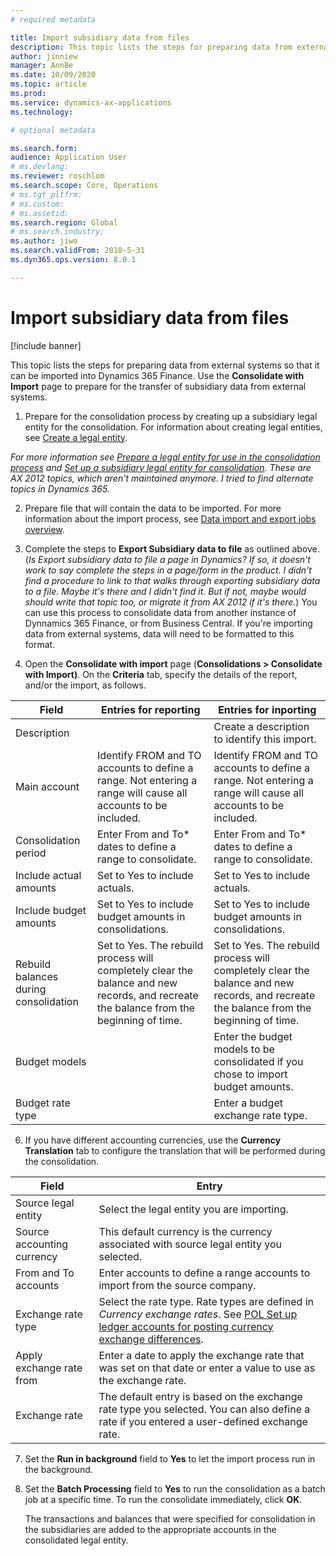 ```yaml
---
# required metadata

title: Import subsidiary data from files
description: This topic lists the steps for preparing data from external systems to be imported to Dynamics 365 Finance.
author: jinniew
manager: AnnBe
ms.date: 10/09/2020
ms.topic: article
ms.prod: 
ms.service: dynamics-ax-applications
ms.technology: 

# optional metadata

ms.search.form: 
audience: Application User
# ms.devlang: 
ms.reviewer: roschlom
ms.search.scope: Core, Operations
# ms.tgt_pltfrm: 
# ms.custom: 
# ms.assetid: 
ms.search.region: Global
# ms.search.industry: 
ms.author: jiwo
ms.search.validFrom: 2018-5-31
ms.dyn365.ops.version: 8.0.1

---
```


# Import subsidiary data from files

[!include banner] 

This topic lists the steps for preparing data from external systems so that it can be imported into Dynamics 365 Finance. Use the **Consolidate with Import** page to prepare for the transfer of subsidiary data from external systems.

1. Prepare for the consolidation process by creating up a subsidiary legal entity for the consolidation. For information about creating legal entities, see [Create a legal entity](../../fin-ops-core/fin-ops/organization-administration/tasks/create-legal-entity.md).

*For more information see [Prepare a legal entity for use in the consolidation process](https://docs.microsoft.com/en-us/dynamicsax-2012/appuser-itpro/prepare-a-legal-entity-for-use-in-the-consolidation-process) and [Set up a subsidiary legal entity for consolidation](https://docs.microsoft.com/en-us/dynamicsax-2012/appuser-itpro/set-up-a-subsidiary-legal-entity-for-consolidation). These are AX 2012 topics, which aren't maintained anymore. I tried to find alternate topics in Dynamics 365.* 

2. Prepare file that will contain the data to be imported. For more information about the import process, see [Data import and export jobs overview](../../fin-ops-core/dev-itpro/data-entities/data-import-export-job.md).

3. Complete the steps to **Export Subsidiary data to file** as outlined above. (*Is Export subsidiary data to file a page in Dynamics? If so, it doesn't work to say complete the steps in a page/form in the product. I didn't find a procedure to link to that walks through exporting subsidiary data to a file. Maybe it's there and I didn't find it. But if not, maybe would should write that topic too, or migrate it from AX 2012 if it's there.*) You can use this process to consolidate data from another instance of Dynnamics 365 Finance, or from Business Central. If you're importing data from external systems, data will need to be formatted to this format. 

4. Open the **Consolidate with import** page (**Consolidations > Consolidate with Import)**. On the **Criteria** tab, specify the details of the report, and/or the import, as follows. 

|      Field                                   	|      Entries for    reporting                                                                                                                      	|      Entries for    inporting                                                                                                                      	|
|----------------------------------------------	|----------------------------------------------------------------------------------------------------------------------------------------------------	|----------------------------------------------------------------------------------------------------------------------------------------------------	|
|     Description                              	|                                                                                                                                                    	|     Create a description to identify this   import.                                                                                                	|
|     Main account                             	|     Identify FROM and TO accounts to define a   range. Not entering a range will cause all accounts to be included.                                	|     Identify FROM and TO accounts to define a   range. Not entering a range will cause all accounts to be included.                                	|
|     Consolidation period                     	|     Enter From and To* dates to define a range   to consolidate.                                                                                   	|     Enter From and To* dates to define a range   to consolidate.                                                                                   	|
|     Include actual amounts                   	|     Set to Yes to include actuals.                                                                                                                 	|     Set to Yes to include actuals.                                                                                                                 	|
|     Include budget amounts                   	|     Set to Yes to include budget amounts in   consolidations.                                                                                      	|     Set to Yes to include budget amounts in   consolidations.                                                                                      	|
|     Rebuild balances during consolidation    	|     Set to Yes. The rebuild process will   completely clear the balance and new records, and recreate the balance from   the beginning of time.    	|     Set to Yes. The rebuild process will   completely clear the balance and new records, and recreate the balance from   the beginning of time.    	|
|     Budget models                            	|                                                                                                                                                    	|     Enter the budget models to be consolidated   if you chose to import budget amounts.                                                            	|
|     Budget rate type                         	|                                                                                                                                                    	|     Enter a budget exchange rate type.                                                                                                             	|
			
6. If you have different accounting currencies, use the **Currency Translation** tab to configure the translation that will be performed during the consolidation. 

|     Field                           	|     Entry                                                   	|
|-------------------------------------	|---------------------------------------------------------------|
|     Source legal   entity           	|     Select the   legal entity you are importing.          	|
|     Source   accounting currency    	|     This default   currency is the currency associated with source legal entity you selected.                    	|
|     From and To   accounts          	|     Enter accounts   to define a range accounts to import from the source company.                                  	|
|     Exchange   rate type            	|     Select the rate   type. Rate types are defined in *Currency exchange rates*. See [POL Set up   ledger accounts for posting currency exchange differences](https://docs.microsoft.com/en-us/dynamicsax-2012/appuser-itpro/pol-set-up-ledger-accounts-for-posting-currency-exchange-differences).    	|
|     Apply   exchange rate from      	|     Enter a date   to apply the exchange rate that was set on that date or enter a value to use   as the exchange rate.                                                                                                                                                                                	|
|     Exchange   rate                 	|     The default entry   is based on the exchange rate type you selected. You can also define a rate   if you entered a user-defined exchange rate.                                                                                                                                                     	|

7. Set the **Run in background** field to **Yes** to let the import process run in the background.

8. Set the **Batch Processing** field to **Yes** to run the consolidation as a batch job at a specific time. To run the consolidate immediately, click **OK**. 
			
   The transactions and balances that were specified for consolidation in the subsidiaries are added to the appropriate accounts in the consolidated legal entity.



